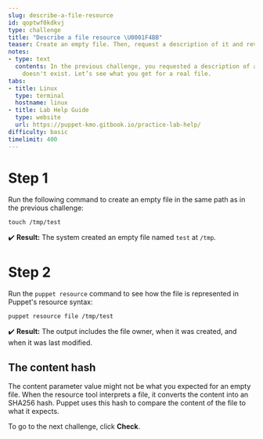 ```yaml
---
slug: describe-a-file-resource
id: qoptwf0kdkvj
type: challenge
title: "Describe a file resource \U0001F4BB"
teaser: Create an empty file. Then, request a description of it and review the output.
notes:
- type: text
  contents: In the previous challenge, you requested a description of a file that
    doesn't exist. Let’s see what you get for a real file.
tabs:
- title: Linux
  type: terminal
  hostname: linux
- title: Lab Help Guide
  type: website
  url: https://puppet-kmo.gitbook.io/practice-lab-help/
difficulty: basic
timelimit: 400
---
```

# Step 1
Run the following command to create an empty file in the same path as in the previous challenge:

```
touch /tmp/test
```

✔️ **Result:** The system created an empty file named `test` at `/tmp`.

# Step 2
Run the `puppet resource` command to see how the file is represented in Puppet's resource syntax:

```
puppet resource file /tmp/test
```

✔️ **Result:** The output includes the file owner, when it was created, and when it was last modified.

## The content hash
The content parameter value might not be what you expected for an empty file. When the resource tool interprets a file, it converts the content into an SHA256 hash. Puppet uses this hash to compare the content of the file to what it expects.

To go to the next challenge, click **Check**.